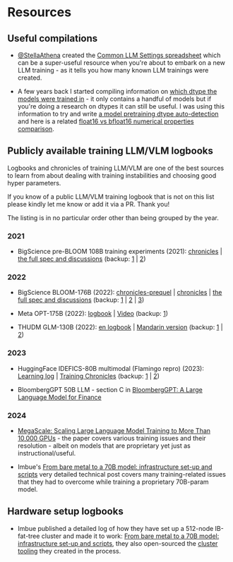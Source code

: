 # Resources

## Useful compilations

- [@StellaAthena](https://github.com/StellaAthena) created the [Common LLM Settings spreadsheet](https://docs.google.com/spreadsheets/d/14vbBbuRMEHoqeuMHkTfw3uiZVmyXNuoSp8s-aHvfvZk/edit#gid=0) which can be a super-useful resource when you're about to embark on a new LLM training - as it tells you how many known LLM trainings were created.

- A few years back I started compiling information on [which dtype the models were trained in](https://discuss.huggingface.co/t/model-pre-training-precision-database-fp16-fp32-bf16/5671) - it only contains a handful of models but if you're doing a research on dtypes it can still be useful. I was using this information to try and write [a model pretraining dtype auto-detection](https://github.com/stas00/ml-ways/blob/master/numbers/detect-model-pretrained-in-bf16-fp16-fp32.ipynb) and here is a related [float16 vs bfloat16 numerical properties comparison](https://github.com/stas00/ml-ways/blob/master/numbers/bfloat16-vs-float16-study.ipynb).

## Publicly available training LLM/VLM logbooks

Logbooks and chronicles of training LLM/VLM are one of the best sources to learn from about dealing with training instabilities and choosing good hyper parameters.

If you know of a public LLM/VLM training logbook that is not on this list please kindly let me know or add it via a PR. Thank you!

The listing is in no particular order other than being grouped by the year.

### 2021

- BigScience pre-BLOOM 108B training experiments (2021):
[chronicles](https://github.com/bigscience-workshop/bigscience/blob/master/train/tr8-104B-wide/chronicles.md) |
[the full spec and discussions](https://github.com/bigscience-workshop/bigscience/blob/master/train/tr8-104B-wide)
(backup:
[1](https://github.com/stas00/bigscience-backup/blob/master/train/tr8-104B-wide/chronicles.md) |
[2](https://github.com/stas00/bigscience-backup/blob/master/train/tr8-104B-wide))


### 2022

- BigScience BLOOM-176B (2022):
[chronicles-prequel](https://github.com/bigscience-workshop/bigscience/blob/master/train/tr11-176B-ml/chronicles-prequel.md) |
[chronicles](https://github.com/bigscience-workshop/bigscience/blob/master/train/tr11-176B-ml/chronicles.md) |
[the full spec and discussions](https://github.com/bigscience-workshop/bigscience/blob/master/train/tr11-176B-ml/)
(backup:
[1](https://github.com/stas00/bigscience-backup/blob/master/train/tr11-176B-ml/chronicles-prequel.md) |
[2](https://github.com/stas00/bigscience-backup/blob/master/train/tr11-176B-ml/chronicles.md) |
[3](https://github.com/stas00/bigscience-backup/blob/master/train/tr11-176B-ml/))

- Meta OPT-175B (2022):
 [logbook](https://github.com/facebookresearch/metaseq/tree/main/projects/OPT/chronicles) | [Video](https://www.youtube.com/watch?v=p9IxoSkvZ-M) (backup: [1](https://github.com/stas00/metaseq-backup/tree/main/projects/OPT/chronicles))

- THUDM GLM-130B (2022): [en logbook](https://github.com/THUDM/GLM-130B/blob/main/logs/main-log-en.md) | [Mandarin version](https://github.com/THUDM/GLM-130B/blob/main/logs/main-log.md) (backup:  [1](https://github.com/stas00/GLM-130B-backup/blob/main/logs/main-log-en.md) | [2](https://github.com/stas00/GLM-130B-backup/blob/main/logs/main-log.md))


### 2023

- HuggingFace IDEFICS-80B multimodal (Flamingo repro) (2023): [Learning log](https://github.com/huggingface/m4-logs/blob/master/memos/README.md) | [Training Chronicles](https://github.com/huggingface/m4-logs/blob/master/tr-190-80b/chronicles.md) (backup: [1](https://github.com/stas00/m4-logs-backup/blob/master/memos/README.md) | [2](https://github.com/stas00/m4-logs-backup/blob/master/tr-190-80b/chronicles.md))

- BloombergGPT 50B LLM - section C in [BloombergGPT: A Large Language Model for Finance](https://arxiv.org/abs/2303.17564)


### 2024

- [MegaScale: Scaling Large Language Model Training to More Than 10,000 GPUs](https://arxiv.org/abs/2402.15627) - the paper covers various training issues and their resolution - albeit on models that are proprietary yet just as instructional/useful.

- Imbue's [From bare metal to a 70B model: infrastructure set-up and scripts](https://imbue.com/research/70b-infrastructure/) very detailed technical post covers many training-related issues that they had to overcome while training a proprietary 70B-param model.




## Hardware setup logbooks

- Imbue published a detailed log of how they have set up a 512-node IB-fat-tree cluster and made it to work: [From bare metal to a 70B model: infrastructure set-up and scripts](https://imbue.com/research/70b-infrastructure/), they also open-sourced the [cluster tooling](https://github.com/imbue-ai/cluster-health) they created in the process.
